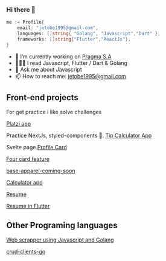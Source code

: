 ### Hi there 👋

<!--
**jetobe95/jetobe95** is a ✨ _special_ ✨ repository because its `README.md` (this file) appears on your GitHub profile.

Here are some ideas to get you started:


-->

```go
me := Profile{
	email: "jetobe1995@gmail.com",
	languages: []string{ "Golang", "Javascript","Dart" },
	frameworks: []string{"Flutter","ReactJs"},
}

```


- 🔭 I’m currently working on [Pragma S.A](https://www.pragma.com.co/es)
- 👨🏽‍💻 I read  Javascript, Flutter / Dart & Golang
- 💬 Ask me about Javascript
- 📫 How to reach me: jetobe1995@gmail.com


## Front-end projects
For get practice i like solve challenges

[Platzi app ](https://github.com/jetobe95/platzi_best_ui)

Practice NextJs, styled-components 💅. [Tip Calculator App](https://tip-calculator-app-main-six.vercel.app/)

Svelte page [Profile Card](https://profile-card-component-snowy.vercel.app/)

[Four card feature](https://react-four-card-feature-2.vercel.app/)

[base-apparel-coming-soon](https://jetobe95.github.io/base-apparel-coming-soon/)

[Calculator app](https://calculator-app-98lstbmmq-alto951.vercel.app/)

[Resume](https://resume-nextjs-phi.vercel.app/)

[Resume in Flutter](https://resume-in-flutter.vercel.app/#/)



## Other Programing languages
[ Web scrapper using Javascript and Golang ](https://github.com/jetobe95/puppeteer-playground)

[crud-clients-go](https://github.com/jetobe95/crud-clients-go)

